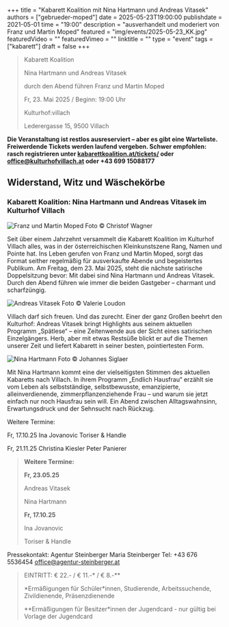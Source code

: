 +++
title = "Kabarett Koalition mit Nina Hartmann und Andreas Vitasek"
authors = ["gebrueder-moped"]
date = 2025-05-23T19:00:00
publishdate = 2021-05-01
time = "19:00"
description = "ausverhandelt und moderiert von Franz und Martin Moped"
featured = "img/events/2025-05-23_KK.jpg"
featuredVideo = ""
featuredVimeo = ""
linktitle = ""
type = "event"
tags = ["kabarett"]
draft = false
+++

>Kabarett Koalition
>
>Nina Hartmann und Andreas Vitasek
>
>durch den Abend führen Franz und Martin Moped
>
>Fr, 23. Mai 2025 / Beginn: 19:00 Uhr
>
>Kulturhof:villach
>
>Lederergasse 15, 9500 Villach

**Die Veranstaltung ist restlos ausreserviert – aber es gibt eine Warteliste. Freiwerdende Tickets werden laufend vergeben. Schwer empfohlen: rasch registrieren unter [kabarettkoalition.at/tickets/](https://kabarettkoalition.at/tickets/) oder office@kulturhofvillach.at oder +43 699 15088177** 

## Widerstand, Witz und Wäschekörbe

### Kabarett Koalition: Nina Hartmann und Andreas Vitasek im Kulturhof Villach

![Franz und Martin Moped](/img/events/2025-03-14_Gebrueder_Moped_c_Christof_Wagner.jpg)
Foto © Christof Wagner

Seit über einem Jahrzehnt versammelt die Kabarett Koalition im Kulturhof Villach alles, was in der österreichischen Kleinkunstszene Rang, Namen und Pointe hat. Ins Leben gerufen von Franz und Martin Moped, sorgt das Format seither regelmäßig für ausverkaufte Abende und begeistertes Publikum. Am Freitag, dem 23. Mai 2025, steht die nächste satirische Doppelsitzung bevor: Mit dabei sind Nina Hartmann und Andreas Vitasek. Durch den Abend führen wie immer die beiden Gastgeber – charmant und scharfzüngig.

![Andreas Vitasek](/img/events/2025-05-23_AndreasVitasek_Foto_ValerieLoudon.jpg)
Foto © Valerie Loudon

Villach darf sich freuen. Und das zurecht. Einer der ganz Großen beehrt den Kulturhof: Andreas Vitasek bringt Highlights aus seinem aktuellen Programm „Spätlese“ – eine Zeitenwende aus der Sicht eines satirischen Einzelgängers. Herb, aber mit etwas Restsüße blickt er auf die Themen unserer Zeit und liefert Kabarett in seiner besten, pointiertesten Form.

![Nina Hartmann](/img/events/2025-05-23_NinaHartmann_Foto_JohannesSiglaer.jpg)
Foto © Johannes Siglaer

Mit Nina Hartmann kommt eine der vielseitigsten Stimmen des aktuellen Kabaretts nach Villach. In ihrem Programm „Endlich Hausfrau“ erzählt sie vom Leben als selbstständige, selbstbewusste, emanzipierte, alleinverdienende, zimmerpflanzenziehende Frau – und warum sie jetzt einfach nur noch Hausfrau sein will. Ein Abend zwischen Alltagswahnsinn, Erwartungsdruck und der Sehnsucht nach Rückzug.

Weitere Termine:

Fr, 17.10.25
Ina Jovanovic
Toriser & Handle

Fr, 21.11.25
Christina Kiesler
Peter Panierer 


> **Weitere Termine:**
>
> **Fr, 23.05.25**
>
> Andreas Vitasek
>
> Nina Hartmann
>
> **Fr, 17.10.25**
>
> Ina Jovanovic
> 
> Toriser & Handle


Pressekontakt:
Agentur Steinberger
Maria Steinberger
Tel: +43 676 5536454
office@agentur-steinberger.at


> EINTRITT: € 22.- / € 11.-\* / € 8.-\*\*
> 
> \*Ermäßigungen für Schüler\*innen, Studierende, Arbeitssuchende, Zivildienende, Präsenzdienende
> 
> \*\*Ermäßigungen für Besitzer\*innen der Jugendcard - nur gültig bei Vorlage der Jugendcard
